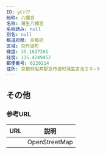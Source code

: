```yaml
---
ID: yCr7F
総称: 八幡宮
名称: 蒲生八幡宮
名称読み: null
別名: null
都道府県: 京都府
区域: 京丹波町
緯度: 35.1627261
経度: 135.4249452
郵便番号: 6220214
住所: 京都府船井郡京丹波町蒲生古池２０−９
---
```


## その他

### 参考URL

| URL | 説明          |
| --- | ------------- |
|     | OpenStreetMap |

